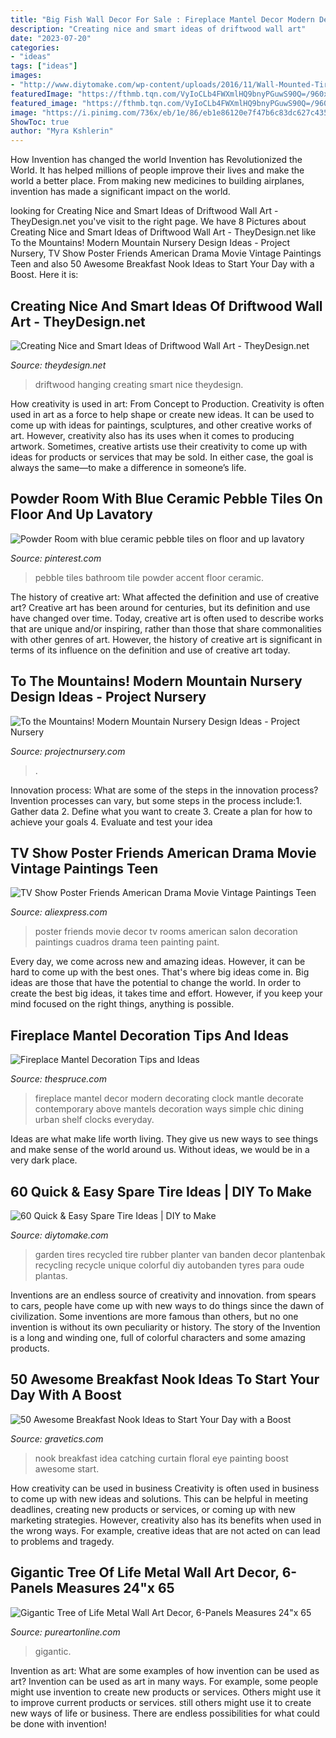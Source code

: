 ```yaml
---
title: "Big Fish Wall Decor For Sale : Fireplace Mantel Decor Modern Decorating Clock Mantle Decorate Contemporary Above Mantels Decoration Ways Simple Chic Dining Urban Shelf Clocks Everyday"
description: "Creating nice and smart ideas of driftwood wall art"
date: "2023-07-20"
categories:
- "ideas"
tags: ["ideas"]
images:
- "http://www.diytomake.com/wp-content/uploads/2016/11/Wall-Mounted-Tires-Garden.jpg"
featuredImage: "https://fthmb.tqn.com/VyIoCLb4FWXmlHQ9bnyPGuwS90Q=/960x0/filters:no_upscale()/981a9f0c7d94608ab4c04be8d0d3c2cd-5864664a5f9b586e02d45f05.jpg"
featured_image: "https://fthmb.tqn.com/VyIoCLb4FWXmlHQ9bnyPGuwS90Q=/960x0/filters:no_upscale()/981a9f0c7d94608ab4c04be8d0d3c2cd-5864664a5f9b586e02d45f05.jpg"
image: "https://i.pinimg.com/736x/eb/1e/86/eb1e86120e7f47b6c83dc627c43563b7--rock-design-pebble-tiles.jpg"
ShowToc: true
author: "Myra Kshlerin"
---
```



How Invention has changed the world
Invention has Revolutionized the World. It has helped millions of people improve their lives and make the world a better place. From making new medicines to building airplanes, invention has made a significant impact on the world.

	

		
looking for Creating Nice and Smart Ideas of Driftwood Wall Art - TheyDesign.net you've visit to the right page. We have 8 Pictures about Creating Nice and Smart Ideas of Driftwood Wall Art - TheyDesign.net like To the Mountains! Modern Mountain Nursery Design Ideas - Project Nursery, TV Show Poster Friends American Drama Movie Vintage Paintings Teen and also 50 Awesome Breakfast Nook Ideas to Start Your Day with a Boost. Here it is:
		
    
## Creating Nice And Smart Ideas Of Driftwood Wall Art - TheyDesign.net

<img loading=lazy src="http://theydesign.net/wp-content/uploads/2017/06/driftwood-wall-hanging-crafthubs-theydesign-throughout-driftwood-wall-art-creating-nice-and-smart-ideas-of-driftwood-wall-art.jpg" onerror="this.onerror=null;this.src='https://tse4.mm.bing.net/th?id=OIP.jl2qTP1yjTPY1RYW8fRcLAHaOH&amp;pid=15.1';" alt="Creating Nice and Smart Ideas of Driftwood Wall Art - TheyDesign.net">

_Source: theydesign.net_

>driftwood hanging creating smart nice theydesign. 

	

How creativity is used in art: From Concept to Production.
Creativity is often used in art as a force to help shape or create new ideas. It can be used to come up with ideas for paintings, sculptures, and other creative works of art. However, creativity also has its uses when it comes to producing artwork. Sometimes, creative artists use their creativity to come up with ideas for products or services that may be sold. In either case, the goal is always the same—to make a difference in someone’s life.

    
## Powder Room With Blue Ceramic Pebble Tiles On Floor And Up Lavatory

<img loading=lazy src="https://i.pinimg.com/736x/eb/1e/86/eb1e86120e7f47b6c83dc627c43563b7--rock-design-pebble-tiles.jpg" onerror="this.onerror=null;this.src='https://tse4.mm.bing.net/th?id=OIP.CqngJNNvLbSk85nLmYX73gHaJ3&amp;pid=15.1';" alt="Powder Room with blue ceramic pebble tiles on floor and up lavatory">

_Source: pinterest.com_

>pebble tiles bathroom tile powder accent floor ceramic. 

	

The history of creative art: What affected the definition and use of creative art?
Creative art has been around for centuries, but its definition and use have changed over time. Today, creative art is often used to describe works that are unique and/or inspiring, rather than those that share commonalities with other genres of art. However, the history of creative art is significant in terms of its influence on the definition and use of creative art today.

    
## To The Mountains! Modern Mountain Nursery Design Ideas - Project Nursery

<img loading=lazy src="https://projectnursery.com/wp-content/uploads/2018/09/Beckett’s-Adventure-Nursery.jpg" onerror="this.onerror=null;this.src='https://tse2.mm.bing.net/th?id=OIP.fZ0ymMBokvXAjs-g6w3zwgHaJ4&amp;pid=15.1';" alt="To the Mountains! Modern Mountain Nursery Design Ideas - Project Nursery">

_Source: projectnursery.com_

>. 

	

Innovation process: What are some of the steps in the innovation process?
Invention processes can vary, but some steps in the process include:1. Gather data 2. Define what you want to create 3. Create a plan for how to achieve your goals 4. Evaluate and test your idea 
    
## TV Show Poster Friends American Drama Movie Vintage Paintings Teen

<img loading=lazy src="https://ae01.alicdn.com/kf/HTB12dS0heOSBuNjy0Fdq6zDnVXaS/TV-Show-Poster-Friends-American-Drama-Movie-Vintage-Paintings-Teen-Rooms-Decor-Cuadros-Decoration-Salon-Wall.jpg" onerror="this.onerror=null;this.src='https://tse4.mm.bing.net/th?id=OIP.wqRTtoxTl4smS3bnAG7XhQHaHZ&amp;pid=15.1';" alt="TV Show Poster Friends American Drama Movie Vintage Paintings Teen">

_Source: aliexpress.com_

>poster friends movie decor tv rooms american salon decoration paintings cuadros drama teen painting paint. 

	

Every day, we come across new and amazing ideas. However, it can be hard to come up with the best ones. That's where big ideas come in. Big ideas are those that have the potential to change the world. In order to create the best big ideas, it takes time and effort. However, if you keep your mind focused on the right things, anything is possible.

    
## Fireplace Mantel Decoration Tips And Ideas

<img loading=lazy src="https://fthmb.tqn.com/VyIoCLb4FWXmlHQ9bnyPGuwS90Q=/960x0/filters:no_upscale()/981a9f0c7d94608ab4c04be8d0d3c2cd-5864664a5f9b586e02d45f05.jpg" onerror="this.onerror=null;this.src='https://tse1.mm.bing.net/th?id=OIP.PtzFfq6zGroXUW-9ojEI6gHaMY&amp;pid=15.1';" alt="Fireplace Mantel Decoration Tips and Ideas">

_Source: thespruce.com_

>fireplace mantel decor modern decorating clock mantle decorate contemporary above mantels decoration ways simple chic dining urban shelf clocks everyday. 

	

Ideas are what make life worth living. They give us new ways to see things and make sense of the world around us. Without ideas, we would be in a very dark place.

    
## 60 Quick &amp; Easy Spare Tire Ideas | DIY To Make

<img loading=lazy src="http://www.diytomake.com/wp-content/uploads/2016/11/Wall-Mounted-Tires-Garden.jpg" onerror="this.onerror=null;this.src='https://tse2.mm.bing.net/th?id=OIP.Sp1nNB8WuMTr-dG3sjdgIgHaJ3&amp;pid=15.1';" alt="60 Quick &amp; Easy Spare Tire Ideas | DIY to Make">

_Source: diytomake.com_

>garden tires recycled tire rubber planter van banden decor plantenbak recycling recycle unique colorful diy autobanden tyres para oude plantas. 

	

Inventions are an endless source of creativity and innovation. from spears to cars, people have come up with new ways to do things since the dawn of civilization. Some inventions are more famous than others, but no one invention is without its own peculiarity or history. The story of the Invention is a long and winding one, full of colorful characters and some amazing products.

    
## 50 Awesome Breakfast Nook Ideas To Start Your Day With A Boost

<img loading=lazy src="http://www.gravetics.com/wp-content/uploads/2017/07/Eye-Catching-Breakfast-Nook-Idea-With-Wall-Painting-Floral-Print-Curtain-.jpg" onerror="this.onerror=null;this.src='https://tse4.mm.bing.net/th?id=OIP.OKlOeCbm6WV2cXMOrYsiGAHaJ4&amp;pid=15.1';" alt="50 Awesome Breakfast Nook Ideas to Start Your Day with a Boost">

_Source: gravetics.com_

>nook breakfast idea catching curtain floral eye painting boost awesome start. 

	

How creativity can be used in business
Creativity is often used in business to come up with new ideas and solutions. This can be helpful in meeting deadlines, creating new products or services, or coming up with new marketing strategies. However, creativity also has its benefits when used in the wrong ways. For example, creative ideas that are not acted on can lead to problems and tragedy.

    
## Gigantic Tree Of Life Metal Wall Art Decor, 6-Panels Measures 24&quot;x 65

<img loading=lazy src="https://cdn.shopify.com/s/files/1/3101/1314/products/1401_int3_2000x2000.jpg?v=1519281859" onerror="this.onerror=null;this.src='https://tse4.mm.bing.net/th?id=OIP.peWP7u_x-V0wZIJQr7VbjwHaHZ&amp;pid=15.1';" alt="Gigantic Tree of Life Metal Wall Art Decor, 6-Panels Measures 24&quot;x 65">

_Source: pureartonline.com_

>gigantic. 

	

Invention as art: What are some examples of how invention can be used as art?
Invention can be used as art in many ways. For example, some people might use invention to create new products or services. Others might use it to improve current products or services. still others might use it to create new ways of life or business. There are endless possibilities for what could be done with invention!

